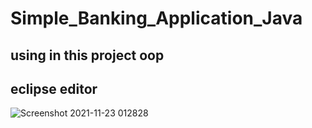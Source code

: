 # Simple_Banking_Application_Java
## using in this project oop 
## eclipse editor
![Screenshot 2021-11-23 012828](https://user-images.githubusercontent.com/80927935/142950890-b5dcf3fc-b428-48b5-8376-90487cf5b360.png)
